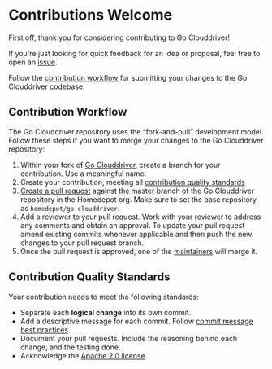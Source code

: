 # Contributions Welcome

First off, thank you for considering contributing to Go Clouddriver!

If you're just looking for quick feedback for an idea or proposal, feel free to open an
[issue](https://github.com/homedepot/go-clouddriver/issues/new).

Follow the [contribution workflow](#contribution-workflow) for submitting your
changes to the Go Clouddriver codebase.

## Contribution Workflow

The Go Clouddriver repository uses the “fork-and-pull” development model. Follow these steps if
you want to merge your changes to the Go Clouddriver repository:

1. Within your fork of 
   [Go Clouddriver](https://github.com/homedepot/go-clouddriver), create a
   branch for your contribution. Use a meaningful name.
2. Create your contribution, meeting all
   [contribution quality standards](#contribution-quality-standards)
3. [Create a pull request](https://help.github.com/articles/creating-a-pull-request-from-a-fork/)
   against the master branch of the Go Clouddriver repository in the Homedepot org. Make sure to set the base repository as
   `homedepot/go-clouddriver`.
4. Add a reviewer to your pull request. Work with your reviewer to address any comments and obtain an approval.
   To update your pull request amend existing commits whenever applicable and
   then push the new changes to your pull request branch.
5. Once the pull request is approved, one of the [maintainers](MAINTAINERS.md) will merge it.

## Contribution Quality Standards

Your contribution needs to meet the following standards:

- Separate each **logical change** into its own commit.
- Add a descriptive message for each commit. Follow
  [commit message best practices](https://github.com/erlang/otp/wiki/writing-good-commit-messages).
- Document your pull requests. Include the reasoning behind each change, and
  the testing done.
- Acknowledge the [Apache 2.0 license](LICENSE).
